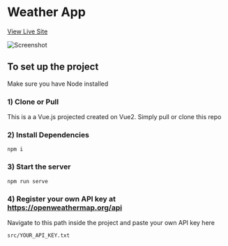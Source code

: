 # Weather App

<a href="https://weather-app-api-final-project-cis131.pages.dev/">View Live Site</a>

![Screenshot](https://i.postimg.cc/q7gLqnWB/phonee.png)


## To set up the project
Make sure you have Node installed

### 1) Clone or Pull
This is a a Vue.js projected created on Vue2. Simply pull or clone this repo

### 2) Install Dependencies
```
npm i
```

### 3) Start the server
```
npm run serve 
```

### 4) Register your own API key at https://openweathermap.org/api
Navigate to this path inside the project and paste your own API key here
```
src/YOUR_API_KEY.txt
```

